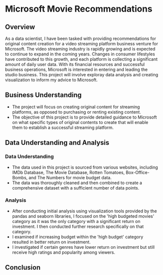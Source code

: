 # Microsoft Movie Recommendations

## Overview
As a data scientist, I have been tasked with providing recommendations for original content creation for a video streaming platform business venture for Microsoft. The video streaming industry is rapidly growing and is expected to continue to expand in the coming years. Changes in consumer lifestyles have contributed to this growth, and each platform is collecting a significant amount of daily user data. With its financial resources and successful business operations, Microsoft is interested in entering and leading the studio business. This project will involve exploray data analysis and creating visualization to inform my advice to Microsoft.
## Business Understanding
* The project will focus on creating original content for streaming platforms, as opposed to purchasing or renting existing content.
* The objective of this project is to provide detailed guidance to Microsoft on what specific types of original contents to create that will enable them to establish a successful streaming platform.
## Data Understanding and Analysis
### Data Understanding
- The data used in this project is sourced from various websites, including IMDb Database, The Movie Database, Rotten Tomatoes, Box-Office-Bombs, and The Numbers for movie budget data.
- The data was thoroughly cleaned and then combined to create a comprehensive dataset with a sufficient number of data points.
### Analysis
- After conducting initial analysis using visualization tools provided by the pandas and seaborn libraries, I focused on the 'high budgeted movies' category as it was the only category with a significant return on investment. I then conducted further research specifically on that category.
- I examined if increasing budget within the 'high budget' category resulted in better return on investment.
- I investigated if certain genres have lower return on investment but still receive high ratings and popularity among viewers.

## Conclusion
